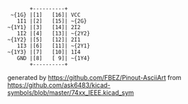 

	       +----------+
	 ~{1G} |[1]   [16]| VCC
	   1I1 |[2]   [15]| ~{2G}
	~{1Y1} |[3]   [14]| 2I2
	   1I2 |[4]   [13]| ~{2Y2}
	~{1Y2} |[5]   [12]| 2I1
	   1I3 |[6]   [11]| ~{2Y1}
	~{1Y3} |[7]   [10]| 1I4
	   GND |[8]   [ 9]| ~{1Y4}
	       +----------+


generated by https://github.com/FBEZ/Pinout-AsciiArt from https://github.com/ask6483/kicad-symbols/blob/master/74xx_IEEE.kicad_sym